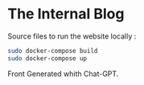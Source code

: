 # The Internal Blog 
Source files to run the website locally : 

````bash
sudo docker-compose build
sudo docker-compose up
````

Front Generated whith Chat-GPT.
